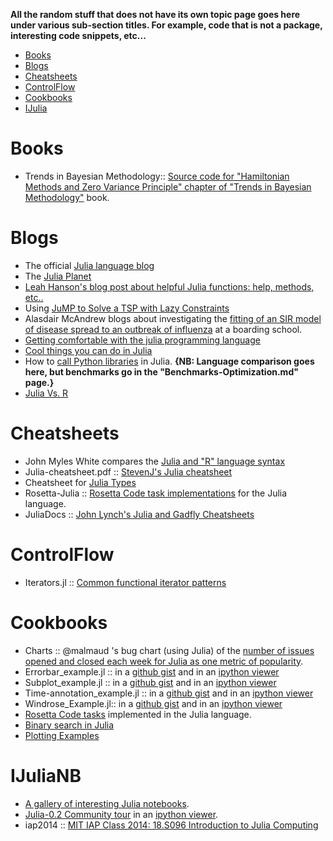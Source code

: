 **All the random stuff that does not have its own topic page goes here under various sub-section titles. For example, code that is not a package, interesting code snippets, etc...**

* [Books](#books)
* [Blogs](#blogs)
* [Cheatsheets](#cheatsheets)
* [ControlFlow](#controlflow)
* [Cookbooks](#cookbooks)
* [IJulia](#ijulia)



# Books
* Trends in Bayesian Methodology:: [Source code for "Hamiltonian Methods and Zero Variance Principle" chapter of "Trends in Bayesian Methodology"](https://github.com/scidom/hmc_and_zv_book_chapter.jl) book.


# Blogs 
* The official [Julia language blog](http://julialang.org/blog/)
* The [Julia Planet](http://juliablogs.com/)
* [Leah Hanson's blog post about helpful Julia functions: help, methods, etc..](http://blog.leahhanson.us/drafts/julia-helps.html)
* Using [JuMP to Solve a TSP with Lazy Constraints](http://iaindunning.com/2013/mip-callback.html)	
* Alasdair McAndrew blogs about investigating the [fitting of an SIR model of disease spread to an outbreak of influenza](https://amca01.wordpress.com/2014/01/08/meeting-julia/) at a boarding school.
* [Getting comfortable with the julia programming language](http://assoc.tumblr.com/post/70484963303/getting-comfortable-with-the-julia-programming-language)
* [Cool things you can do in Julia](http://assoc.tumblr.com/post/71454527084/cool-things-you-can-do-in-julia)
* How to [call Python libraries](http://blog.leahhanson.us/julia-calling-python-calling-julia.html) in Julia.
**{NB: Language comparison goes here, but benchmarks go in the "Benchmarks-Optimization.md" page.}**
* [Julia Vs. R](https://github.com/johnmyleswhite/JuliaVsR)



# Cheatsheets 
* John Myles White compares the [Julia and "R" language syntax](http://www.johnmyleswhite.com/notebook/2012/04/09/comparing-julia-and-rs-vocabularies/)
* Julia-cheatsheet.pdf :: [StevenJ's Julia cheatsheet](http://math.mit.edu/%7Estevenj/Julia-cheatsheet.pdf)
* Cheatsheet for [Julia Types](https://github.com/tanmaykm/julia_types)
* Rosetta-Julia :: [Rosetta Code task implementations](https://github.com/karbarcca/Rosetta-Julia) for the Julia language.
* JuliaDocs :: [John Lynch's Julia and Gadfly Cheatsheets](https://github.com/john9631/JuliaDocs)


# ControlFlow
* Iterators.jl :: [Common functional iterator patterns](https://github.com/JuliaLang/Iterators.jl)


# Cookbooks 
* Charts :: @malmaud 's bug chart (using Julia) of the [number of issues opened and closed each week for Julia as one metric of popularity](https://gist.github.com/malmaud/9025047). 
* Errorbar_example.jl :: in a [github gist](https://gist.github.com/gizmaa/7199563) and in an [ipython viewer](http://nbviewer.ipython.org/7210792)
* Subplot_example.jl :: in a [github gist](https://gist.github.com/gizmaa/7199540) and in an [ipython viewer](http://nbviewer.ipython.org/7211037)
* Time-annotation_example.jl :: in a [github gist](https://gist.github.com/gizmaa/7199519) and in an [ipython viewer](http://nbviewer.ipython.org/7211049)
* Windrose_Example.jl:: in a [github gist](https://gist.github.com/gizmaa/7199478) and in an [ipython viewer](http:/nbviewer.ipython.org/7211059)
* [Rosetta Code tasks](https://github.com/karbarcca/Rosetta-Julia) implemented in the Julia language.
* [Binary search in Julia](http://rosettacode.org/wiki/Binary_search#Julia)
* [Plotting Examples](https://gist.github.com/gizmaa/7214002)


# IJuliaNB
* [A gallery of interesting Julia notebooks](https://github.com/ipython/ipython/wiki/A-gallery-of-interesting-IPython-Notebooks#julia-notebooks).
* [Julia-0.2 Community tour](https://github.com/JuliaX/IJuliaNotebooks) in an [ipython viewer](http://nbviewer.ipython.org/urls/raw.github.com/JuliaX/IJuliaNotebooks/master/julia-0.2-community-tour.ipynb).
* iap2014 :: [MIT IAP Class 2014: 18.S096 Introduction to Julia Computing](https://github.com/JuliaX/iap2014)

